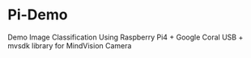 # Pi-Demo
Demo Image Classification Using Raspberry Pi4 + Google Coral USB +
mvsdk library for MindVision Camera
